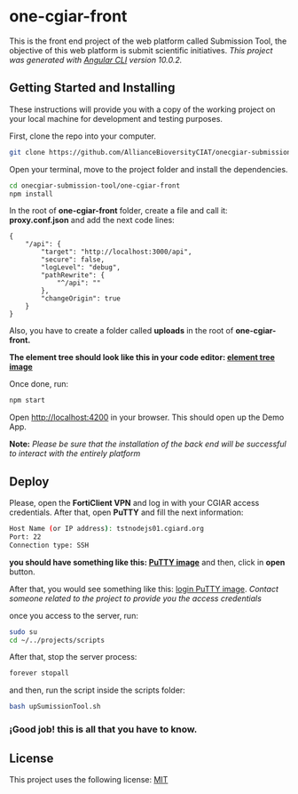 # one-cgiar-front

This is the front end project of the web platform called Submission Tool, the objective of this web platform is submit scientific initiatives. *This project was generated with [Angular CLI](https://github.com/angular/angular-cli) version 10.0.2.*


## Getting Started and Installing
These instructions will provide you with a copy of the working project on your local machine for development and testing purposes.

First, clone the repo into your computer.
```bash
git clone https://github.com/AllianceBioversityCIAT/onecgiar-submission-tool.git
```
Open your terminal, move to the project folder and install the dependencies.
```bash
cd onecgiar-submission-tool/one-cgiar-front
npm install
```
In the root of **one-cgiar-front** folder, create a file and call it: **proxy.conf.json** and add the next code lines:
```
{
    "/api": {
        "target": "http://localhost:3000/api",
        "secure": false,
        "logLevel": "debug",
        "pathRewrite": {
            "^/api": ""
        },
        "changeOrigin": true
    }
}
```

Also, you have to create a folder called **uploads** in the root of **one-cgiar-front.**

**The element tree should look like this in your code editor: [element tree image](https://www.screencast.com/t/sIfSnVeF3)**

Once done, run:
```bash
npm start
```
Open [http://localhost:4200](http://localhost:4200) in your browser. This should open up the Demo App.

**Note:** *Please be sure that the installation of the back end will be successful to interact with the entirely platform*

## Deploy

Please, open the **FortiClient VPN** and log in with your CGIAR access credentials. After that, open **PuTTY** and fill the next information:

```bash
Host Name (or IP address): tstnodejs01.cgiard.org
Port: 22
Connection type: SSH
```

**you should have something like this: [PuTTY image](https://www.screencast.com/t/bnhEztS8pxQ)**
and then, click in **open** button.

After that, you would see something like this:
[login PuTTY image](https://www.screencast.com/t/jeie6FoZh). *Contact someone related to the project to provide you the access credentials*

once you access to the server, run:
```bash
sudo su
cd ~/../projects/scripts
```

After that, stop the server process:
```bash
forever stopall
```
and then, run the script inside the scripts folder:
```bash
bash upSumissionTool.sh
```

### ¡Good job! this is all that you have to know.

## License

This project uses the following license: [MIT](<https://choosealicense.com/licenses/mit/>)
